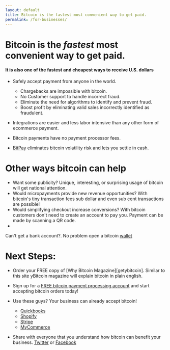 ```yaml
---
layout: default
title: Bitcoin is the fastest most convenient way to get paid.
permalink: /for-businesses/
---
```


# Bitcoin is the *fastest* most convenient way to get paid.

#### It is also one of the fastest and cheapest ways to receive U.S. dollars <i class="fa fa-money"></i>
* <i class="fa fa-shield"></i> Safely accept payment from anyone in the world.
     * Chargebacks are impossible with bitcoin.
     * No Customer support to handle incorrect fraud.
     * Eliminate the need for algorithms to identify and prevent fraud.
     * Boost profit by eliminating valid sales incorrectly identified as fraudulent.

 * <i class="fa fa-shopping-cart"></i> Integrations are easier and less labor intensive than any other form of ecommerce payment.
 * <i class="fa fa-ban"></i> Bitcoin payments have no payment processor fees.
 * <i class="fa fa-money"></i> [BitPay](https://bitpay.com/start) eliminates bitcoin volatility risk and lets you settle in cash.
    
# Other ways bitcoin can help
		
 * <i class="fa fa-bullhorn"></i> Want some publicity? Unique, interesting, or surprising usage of bitcoin will get national attention.
 * <i class="fa fa-tachometer"></i> Would micropayments provide new revenue opportunities? With bitcoin's tiny transaction fees sub dollar and even sub cent transactions are possible!
 * <i class="fa fa-signal"></i> Would simplifying checkout increase conversions? With bitcoin customers don't need to create an account to pay you. Payment can be made by scanning a QR code.
 * <span class="fa-stack">
  <i class="fa fa-university fa-stack-1x"></i>
  <i class="fa fa-ban fa-stack-2x"></i>
</span> Can't get a bank account?. No problem open a bitcoin [wallet](http://www.blockchain.info)

# Next Steps:
* <i class="fa fa-book"></i> Order your FREE copy of [Why Bitcoin Magazine][getybitcoin]. Similar to this site yBitcoin magazine will explain bitcoin in plain english.


* <i class="fa fa-graduation-cap"></i> Sign up for a [FREE bitcoin payment processing account](https://bitpay.com/start) and start accepting bitcoin orders today!

* <i class="fa fa-check"></i> Use these guys? Your business can already accept bitcoin!
    * [Quickbooks](https://paybycoin.intuit.com/)
    * [Shopify](http://docs.shopify.com/manual/settings/checkout-and-payment/payment-gateway#bitpay)
    * [Stripe](https://stripe.com/bitcoin)
    * [MyCommerce](http://www.mycommerce.com/news/item/484-global-ecommerce-provider-digital-river-now-accepting-bitcoin)
    
* <i class="fa fa-share"></i> Share with everyone that you understand how bitcoin can benefit your business. <a href="http://twitter.com/home?status=I+understand+how+%23bitcoin+can+help+my+business%21+Thanks+%40sowhatsbitcoin!"><i class="fa fa-twitter"></i> Twitter</a> or <a href="http://www.facebook.com/sharer.php?u=http://www.sowhatsbitcoin.com"><i class="fa fa-facebook-square"></i> Facebook</a>
